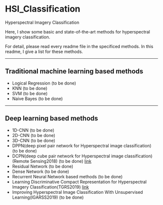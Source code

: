# HSI_Classification

Hyperspectral Imagery Classification

Here, I show some basic and state-of-the-art methods for hyperspectral imagery classification.

For detail, please read every readme file in the specificed methods.
In this readme, I give a list for these methods.

-------------------------------
## Traditional machine learning based methods
- Logical Regression (to be done)
- KNN (to be done)
- SVM (to be done)
- Naive Bayes (to be done)

-------------------------------
## Deep learning based methods
- 1D-CNN (to be done)
- 2D-CNN (to be done)
- 3D-CNN (to be done)
- DPPN(deep pixel pair network for Hyperspectral image classification) (to be done)
- DCPN(deep cube pair network for Hyperspectral image classification)(Remote Sensing2018) (to be done) [link](https://www.mdpi.com/2072-4292/10/5/783)
- Residual Network (to be done)
- Dense Network (to be done)
- Recurrent Neural Network based methods (to be done)
- Learning Discriminative Compact Representation for Hyperspectral Imagery Classification(TGRS2019) [link](https://ieeexplore.ieee.org/document/8741172)
- Improving Hyperspectral Image Classification With Unsupervised Learning(IGARSS2019) (to be done) 